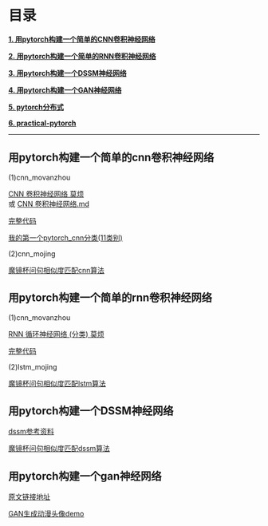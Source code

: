 # 目录

[**1. 用pytorch构建一个简单的CNN卷积神经网络**](#用pytorch构建一个简单的cnn卷积神经网络)

[**2. 用pytorch构建一个简单的RNN卷积神经网络**](#用pytorch构建一个简单的rnn卷积神经网络)

[**3. 用pytorch构建一个DSSM神经网络**](#用pytorch构建一个dssm神经网络)

[**4. 用pytorch构建一个GAN神经网络**](#用pytorch构建一个gan神经网络)

[**5. pytorch分布式**](pytorch分布式)

[**6. practical-pytorch**](https://github.com/binzhouchn/practical-pytorch)

---


## 用pytorch构建一个简单的cnn卷积神经网络

(1)cnn_movanzhou<br>

[CNN 卷积神经网络 莫烦](https://morvanzhou.github.io/tutorials/machine-learning/torch/4-01-CNN/) <br>
 或 
[CNN 卷积神经网络.md](cnn_morvanzhou/cnn_movanzhou.md)

[完整代码](cnn_morvanzhou/cnn_morvanzhou.py)

[我的第一个pytorch_cnn分类(11类别)](https://nbviewer.jupyter.org/github/binzhouchn/python_notes/blob/master/07.pytorch/2.pytorch%E8%BF%9B%E9%98%B6/cnn_movanzhou/%E6%88%91%E7%9A%84%E7%AC%AC%E4%B8%80%E4%B8%AApytorch_cnn%E5%88%86%E7%B1%BB%2811%E7%B1%BB%E5%88%AB%29.ipynb)

(2)cnn_mojing<br>

[魔镜杯问句相似度匹配cnn算法](https://nbviewer.jupyter.org/github/binzhouchn/python_notes/blob/master/07.pytorch/2.pytorch%E8%BF%9B%E9%98%B6/cnn_mojing/mojing3_conv1d.ipynb)

## 用pytorch构建一个简单的rnn卷积神经网络

(1)cnn_movanzhou<br>

[RNN 循环神经网络 (分类) 莫烦](https://morvanzhou.github.io/tutorials/machine-learning/torch/4-02-RNN-classification/)

[完整代码](lstm_morvanzhou/lstm_morvanzhou.py)

(2)lstm_mojing<br>

[魔镜杯问句相似度匹配lstm算法](https://nbviewer.jupyter.org/github/binzhouchn/python_notes/blob/master/07.pytorch/2.pytorch%E8%BF%9B%E9%98%B6/lstm_mojing/mojing_lstm.ipynb)

## 用pytorch构建一个DSSM神经网络

[dssm参考资料](https://github.com/nishnik/Deep-Semantic-Similarity-Model-PyTorch)

[魔镜杯问句相似度匹配dssm算法](https://nbviewer.jupyter.org/github/binzhouchn/python_notes/blob/master/07.pytorch/2.pytorch%E8%BF%9B%E9%98%B6/dssm_mojing/mojing_dssm.ipynb)

## 用pytorch构建一个gan神经网络

[原文链接地址](https://github.com/binzhouchn/pytorch-book/tree/master/chapter7-GAN%E7%94%9F%E6%88%90%E5%8A%A8%E6%BC%AB%E5%A4%B4%E5%83%8F)

[GAN生成动漫头像demo](gan_dongman_demo)

